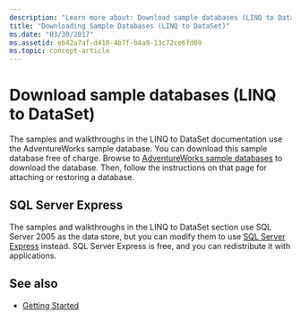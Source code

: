 ```yaml
---
description: "Learn more about: Download sample databases (LINQ to DataSet)"
title: "Downloading Sample Databases (LINQ to DataSet)"
ms.date: "03/30/2017"
ms.assetid: eb42a7af-d410-4b7f-b4a8-13c72ce6fd09
ms.topic: concept-article
---
```

# Download sample databases (LINQ to DataSet)

The samples and walkthroughs in the LINQ to DataSet documentation use the AdventureWorks sample database. You can download this sample database free of charge. Browse to [AdventureWorks sample databases](https://github.com/Microsoft/sql-server-samples/releases/tag/adventureworks) to download the database. Then, follow the instructions on that page for attaching or restoring a database.
  
## SQL Server Express

The samples and walkthroughs in the LINQ to DataSet section use SQL Server 2005 as the data store, but you can modify them to use [SQL Server Express](https://go.microsoft.com/fwlink/?linkid=866658) instead. SQL Server Express is free, and you can redistribute it with applications.
  
## See also

- [Getting Started](getting-started-linq-to-dataset.md)
